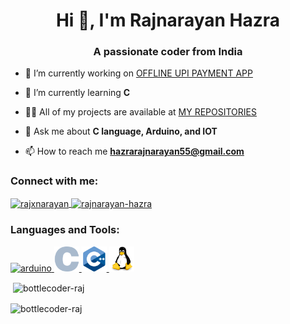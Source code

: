 <h1 align="center">Hi 👋, I'm Rajnarayan Hazra</h1>
<h3 align="center">A passionate coder from India</h3>

- 🔭 I’m currently working on [OFFLINE UPI PAYMENT APP](https://github.com/bottlecoder-raj/OFFLINE-UPI-APP-)

- 🌱 I’m currently learning **C**

- 👨‍💻 All of my projects are available at [MY REPOSITORIES](https://github.com/bottlecoder-raj?tab=repositories)

- 💬 Ask me about **C language, Arduino, and IOT**

- 📫 How to reach me **hazrarajnarayan55@gmail.com**

<h3 align="left">Connect with me:</h3>
<p align="left">
  <a href="https://instagram.com/rajxnarayan" target="blank">
    <img align="center" src="https://raw.githubusercontent.com/rahuldkjain/github-profile-readme-generator/master/src/images/icons/Social/instagram.svg" alt="rajxnarayan" height="30" width="40" />
  </a>
  <a href="https://www.linkedin.com/in/rajnarayan-hazra-946328350/" target="blank">
    <img align="center" src="https://raw.githubusercontent.com/rahuldkjain/github-profile-readme-generator/master/src/images/icons/Social/linked-in-alt.svg" alt="rajnarayan-hazra" height="30" width="40" />
  </a>
</p>

<h3 align="left">Languages and Tools:</h3>
<p align="left">
  <a href="https://www.arduino.cc/" target="_blank" rel="noreferrer">
    <img src="https://cdn.worldvectorlogo.com/logos/arduino-1.svg" alt="arduino" width="40" height="40"/>
  </a>
  <a href="https://www.cprogramming.com/" target="_blank" rel="noreferrer">
    <img src="https://raw.githubusercontent.com/devicons/devicon/master/icons/c/c-original.svg" alt="c" width="40" height="40"/>
  </a>
  <a href="https://www.w3schools.com/cpp/" target="_blank" rel="noreferrer">
    <img src="https://raw.githubusercontent.com/devicons/devicon/master/icons/cplusplus/cplusplus-original.svg" alt="cplusplus" width="40" height="40"/>
  </a>
  <a href="https://www.linux.org/" target="_blank" rel="noreferrer">
    <img src="https://raw.githubusercontent.com/devicons/devicon/master/icons/linux/linux-original.svg" alt="linux" width="40" height="40"/>
  </a>
</p>

<p>&nbsp;<img align="center" src="https://github-readme-stats.vercel.app/api?username=bottlecoder-raj&show_icons=true&locale=en" alt="bottlecoder-raj" /></p>

<p><img align="center" src="https://github-readme-streak-stats.herokuapp.com/?user=bottlecoder-raj&" alt="bottlecoder-raj" /></p>
